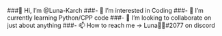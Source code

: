 ###👋 Hi, I’m @Luna-Karch
###- 👀 I’m interested in Coding
###- 🌱 I’m currently learning Python/CPP code
###- 💞️ I’m looking to collaborate on just about anything
###- 📫 How to reach me -> Luna🌙💤#2077 on discord
